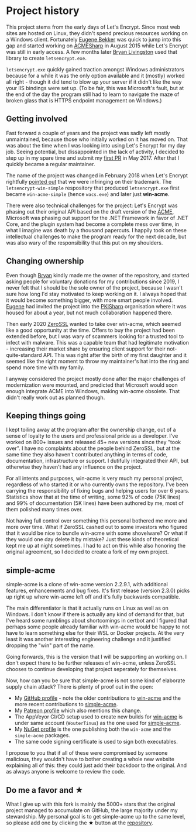 ---
---
# Project history
This project stems from the early days of Let's Encrypt. Since most web sites are hosted on Linux, they didn't spend precious resources working on a Windows client. Fortunately [Eugene Bekker](https://github.com/ebekker) was quick to jump into this gap and started working on [ACMESharp](https://github.com/ebekker/ACMESharp/) in August 2015 while Let's Encrypt was still in early access. A few months later [Bryan Livingston](https://github.com/Bryan-Legend) used that library to create `letsencrypt.exe`.

`letsencrypt.exe` quickly gained traction amongst Windows administrators because for a while it was the only option available and it (mostly) worked all right - though it did tend to blow up your server if it didn't like the way your IIS bindings were set up. (To be fair, this was Microsoft's fault, but at the end of the day the program still had to learn to navigate the maze of broken glass that is HTTPS endpoint management on Windows.)

## Getting involved
Fast forward a couple of years and the project was sadly left mostly unmaintained, because those who initially worked on it has moved on. That was about the time when I was looking into using Let's Encrypt for my day job. Seeing potential, but dissappointed in the lack of activity, I decided to step up in my spare time and submit my [first PR](https://github.com/win-acme/win-acme/pull/414) in May 2017. After that I quickly became a regular maintainer.

The name of the project was changed in February 2018 when Let's Encrypt rightfully [pointed out](https://github.com/win-acme/win-acme/issues/744) that we were infringing on their trademark. The `letsencrypt-win-simple` respository that produced `letsencrypt.exe` first became `win-acme-simple` (hence `wacs.exe`) and later just **win-acme**.  

There were also technical challenges for the project: Let's Encrypt was phasing out their original API based on the draft version of the [ACME](/manual/about/acme), Microsoft was phasing out support for the .NET Framework in favor of .NET Core, and the plugin system had become a complete mess over time, in what I imagine was death by a thousand papercuts. I happily took on these intellectual challenges to make the program ready for the next decade, but was also wary of the responsibility that this put on my shoulders.

## Changing ownership
Even though [Bryan](https://github.com/Bryan-Legend) kindly made me the owner of the repository, and started asking people for voluntary donations for my contributions since 2019, I never felt that I should be the sole owner of the project, because I wasn't sure how long I'd stay motivated to keep working on it. I always hoped that it would become something bigger, with more smart people involved. [Eugene](https://github.com/ebekker) had invited the project into the [PKISharp](https://github.com/pkisharp) organisation where it was housed for about a year, but not much collaboration happened there. 

Then early 2020 [ZeroSSL](https://zerossl.com/) wanted to take over win-acme, which seemed like a good opportunity at the time. Offers to buy the project had been extended before, but I was wary of scammers looking for a trusted tool to infect with malware. This was a capable team that had legitimate motivation - increasing their market share by ensuring client support for their not-quite-standard API. This was right after the birth of my first daughter and it seemed like the right moment to throw my maintainer's hat into the ring and spend more time with my family. 

I anyway considered the project mostly done after the major challenges of modernization were mounted, and predicted that Microsoft would soon enough integrate ACME into Windows, making win-acme obsolete. That didn't really work out as planned though. 

## Keeping things going
I kept toiling away at the program after the ownership change, out of a sense of loyalty to the users and professional pride as a developer. I've worked on 800+ issues and released 45+ new versions since they "took over". I have no complaints about the people behind ZeroSSL, but at the same time they also haven't contributed anything in terms of code, documentation, infrastructure or support. I dutifully integrated their API, but otherwise they haven't had any influence on the project.

For all intents and purposes, win-acme is very much my personal project, regardless of who started it or who currently owns the repository. I've been carrying the responsibility of fixing bugs and helping users for over 6 years. Statistics show that at the time of writing, some 92% of code (75K lines) and 99% of documentation (5K lines) have been authored by me, most of them polished many times over. 

Not having full control over something this personal bothered me more and more over time. What if ZeroSSL cashed out to some investors who figured that it would be nice to bundle win-acme with some shovelware? Or what if they would one day delete it by mistake? Just these kinds of theoretical kept me up at night sometimes. I had to act on this while also honoring the original agreement, so I decided to create a fork of my own project.

## simple-acme
simple-acme is a clone of win-acme version 2.2.9.1, with additional features, enhancements and bug fixes. It's first release (version 2.3.0) picks up right up where win-acme left off and it's fully backwards compatible. 

The main differentiator is that it actually runs on Linux as well as on Windows. I don't know if there is actually any kind of demand for that, but I've heard some rumblings about shortcomings in certbot and I figured that perhaps some people already familiar with win-acme would be happy to not have to learn something else for their WSL or Docker projects. At the very least it was another interesting engineering challenge and it justified dropping the "win" part of the name.

Going forwards, this is the version that I will be supporting an working on. I don't expect there to be further releases of win-acme, unless ZeroSSL chooses to continue developing that project seperately for themselves. 

Now, how can you be sure that simple-acme is not some kind of elaborate supply chain attack? There is plenty of proof out in the open:

- My [GitHub profile](https://github.com/WouterTinus) - note the older contributions to [win-acme](https://github.com/win-acme/win-acme/graphs/contributors) and the more recent contributions to [simple-acme](https://github.com/simple-acme/simple-acme/graphs/contributors).
- My [Patreon profile](https://www.patreon.com/woutertinus) which also mentions this change.
- The AppVeyor CI/CD setup used to create new builds for [win-acme](https://ci.appveyor.com/project/WouterTinus/win-acme-s8t9q) is under same account (`WouterTinus`) as the one used for [simple-acme](https://ci.appveyor.com/project/WouterTinus/simple-acme).
- My [NuGet profile](https://www.nuget.org/profiles/WouterTinus) is the one publishing both the `win-acme` and the `simple-acme` packages. 
- The same code signing certificate is used to sign both executables.

I propose to you that if all of these were compromised by someone malicious, they wouldn't have to bother creating a whole new website explaining all of this: they could just add their backdoor to the original. And as always anyone is welcome to review the code.

## Do me a favor and ★
What I give up with this fork is mainly the 5000+ stars that the original project managed to accumulate on GitHub, the large majority under my stewardship. My personal goal is to get simple-acme up to the same level, so please add one by clicking the ★ button at the [repository](https://github.com/simple-acme/simple-acme).
